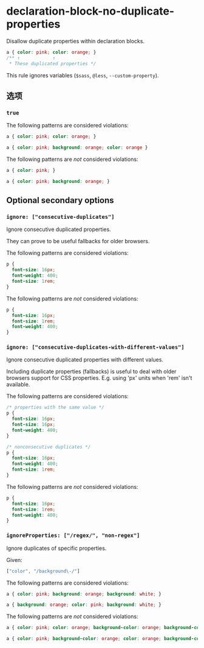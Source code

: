 # declaration-block-no-duplicate-properties

Disallow duplicate properties within declaration blocks.

```css
a { color: pink; color: orange; }
/** ↑            ↑
 * These duplicated properties */
```

This rule ignores variables (`$sass`, `@less`, `--custom-property`).

## 选项

### `true`

The following patterns are considered violations:

```css
a { color: pink; color: orange; }
```

```css
a { color: pink; background: orange; color: orange }
```

The following patterns are *not* considered violations:

```css
a { color: pink; }
```

```css
a { color: pink; background: orange; }
```

## Optional secondary options

### `ignore: ["consecutive-duplicates"]`

Ignore consecutive duplicated properties.

They can prove to be useful fallbacks for older browsers.

The following patterns are considered violations:

```css
p {
  font-size: 16px;
  font-weight: 400;
  font-size: 1rem;
}
```

The following patterns are *not* considered violations:

```css
p {
  font-size: 16px;
  font-size: 1rem;
  font-weight: 400;
}
```

### `ignore: ["consecutive-duplicates-with-different-values"]`

Ignore consecutive duplicated properties with different values.

Including duplicate properties (fallbacks) is useful to deal with older browsers support for CSS properties. E.g. using 'px' units when 'rem' isn't available.

The following patterns are considered violations:

```css
/* properties with the same value */
p {
  font-size: 16px;
  font-size: 16px;
  font-weight: 400;
}
```

```css
/* nonconsecutive duplicates */
p {
  font-size: 16px;
  font-weight: 400;
  font-size: 1rem;
}
```

The following patterns are *not* considered violations:

```css
p {
  font-size: 16px;
  font-size: 1rem;
  font-weight: 400;
}
```

### `ignoreProperties: ["/regex/", "non-regex"]`

Ignore duplicates of specific properties.

Given:

```js
["color", "/background\-/"]
```

The following patterns are considered violations:

```css
a { color: pink; background: orange; background: white; }
```

```css
a { background: orange; color: pink; background: white; }
```

The following patterns are *not* considered violations:

```css
a { color: pink; color: orange; background-color: orange; background-color: white; }
```

```css
a { color: pink; background-color: orange; color: orange; background-color: white; }
```
